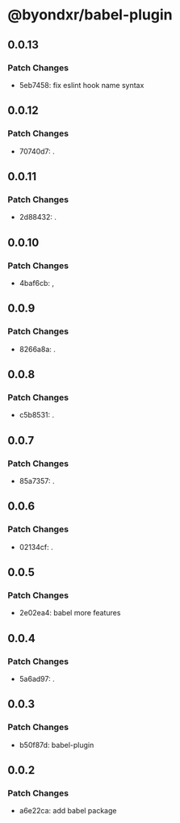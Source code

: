 # @byondxr/babel-plugin

## 0.0.13

### Patch Changes

- 5eb7458: fix eslint hook name syntax

## 0.0.12

### Patch Changes

- 70740d7: .

## 0.0.11

### Patch Changes

- 2d88432: .

## 0.0.10

### Patch Changes

- 4baf6cb: ,

## 0.0.9

### Patch Changes

- 8266a8a: .

## 0.0.8

### Patch Changes

- c5b8531: .

## 0.0.7

### Patch Changes

- 85a7357: .

## 0.0.6

### Patch Changes

- 02134cf: .

## 0.0.5

### Patch Changes

- 2e02ea4: babel more features

## 0.0.4

### Patch Changes

- 5a6ad97: .

## 0.0.3

### Patch Changes

- b50f87d: babel-plugin

## 0.0.2

### Patch Changes

- a6e22ca: add babel package
